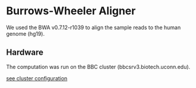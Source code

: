 # Burrows-Wheeler Aligner
We used the BWA v0.7.12-r1039 to align the sample reads to the human genome (hg19). 

## Hardware
The computation was run on the BBC cluster (bbcsrv3.biotech.uconn.edu).

[see cluster configuration](http://bioinformatics.uconn.edu/hardware)
